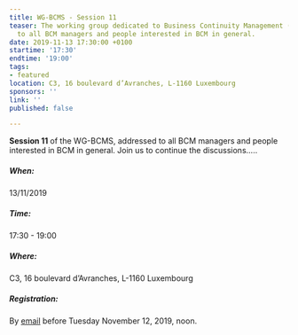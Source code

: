 ```yaml
---
title: WG-BCMS - Session 11
teaser: The working group dedicated to Business Continuity Management (BCMS) is addressed
  to all BCM managers and people interested in BCM in general.
date: 2019-11-13 17:30:00 +0100
startime: '17:30'
endtime: '19:00'
tags:
- featured
location: C3, 16 boulevard d’Avranches, L-1160 Luxembourg
sponsors: ''
link: ''
published: false

---
```

**Session 11** of the WG-BCMS, addressed to all BCM managers and people interested in BCM in general. Join us to continue the discussions…..

##### When:

13/11/2019

##### Time:

17:30 - 19:00

##### Where:

C3, 16 boulevard d’Avranches, L-1160 Luxembourg

##### Registration:

By [email](mailto:secgen@clusil.lu) before Tuesday November 12, 2019, noon.